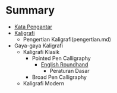 # Summary

* [Kata Pengantar](README.md)
* [Kaligrafi](chapter1.md)
   * Pengertian Kaligrafi(pengertian.md)
* Gaya-gaya Kaligrafi
   * Kaligrafi Klasik
       * Pointed Pen Calligraphy
           * [English Roundhand](English_Roundhand.md)
               * Peraturan Dasar
       * Broad Pen Calligraphy
   * Kaligrafi Modern

